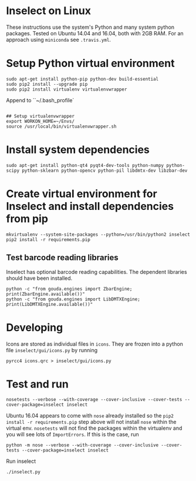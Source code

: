 # Inselect on Linux

These instructions use the system's Python and many system python packages.
Tested on Ubuntu 14.04 and 16.04, both with 2GB RAM.
For an approach using `miniconda` see `.travis.yml`.

# Setup Python virtual environment

```
sudo apt-get install python-pip python-dev build-essential
sudo pip2 install --upgrade pip
sudo pip2 install virtualenv virtualenvwrapper
```

Append to ``~/.bash_profile`


```

## Setup virtualenvwrapper
export WORKON_HOME=~/Envs/
source /usr/local/bin/virtualenvwrapper.sh
```


# Install system dependencies
```
sudo apt-get install python-qt4 pyqt4-dev-tools python-numpy python-scipy python-sklearn python-opencv python-pil libdmtx-dev libzbar-dev
```

# Create virtual environment for Inselect and install dependencies from pip

```
mkvirtualenv --system-site-packages --python=/usr/bin/python2 inselect
pip2 install -r requirements.pip
```

## Test barcode reading libraries

Inselect has optional barcode reading capabilities. The dependent libraries
should have been installed.

```
python -c "from gouda.engines import ZbarEngine; print(ZbarEngine.available())"
python -c "from gouda.engines import LibDMTXEngine; print(LibDMTXEngine.available())"
```

# Developing

Icons are stored as individual files in `icons`. They are frozen into
a python file `inselect/gui/icons.py` by running

```
pyrcc4 icons.qrc > inselect/gui/icons.py
```

# Test and run

```
nosetests --verbose --with-coverage --cover-inclusive --cover-tests --cover-package=inselect inselect
```

Ubuntu 16.04 appears to come with `nose` already installed so the
`pip2 install -r requirements.pip` step above will not install `nose` within
the virtual env. `nosetests` will not find the packages within the
virtualenv and you will see lots of `ImportErrors`. If this is the case, run

```
python -m nose --verbose --with-coverage --cover-inclusive --cover-tests --cover-package=inselect inselect
```

Run inselect

```
./inselect.py
```

